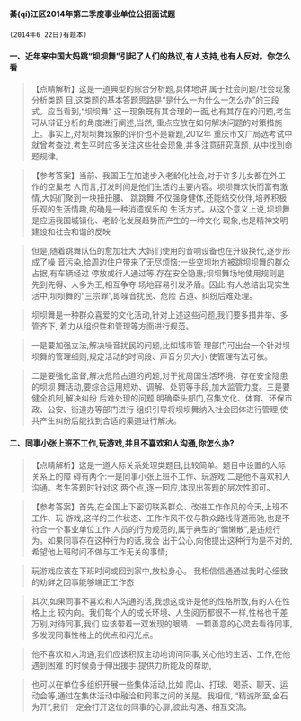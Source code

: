 #### 綦(qí)江区2014年第二季度事业单位公招面试题
    (2014年6 22日)有题本)
    
#### 一、近年来中国大妈跳“坝坝舞"引起了人们的热议,有人支持,也有人反对。你怎么看
>   【点睛解析】这是一道典型的综合分析题,具体地讲,属于社会问题/社会现象分析类题
目,这类题的基本答题思路是“是什么一为什么一怎么办”的三段式。应当看到,“坝坝舞”
这一现象既有其合理的一面,也有其存在的问题,考生可从辩证分析的角度进行阐述,当然,
重点应放在如何解决问题的对策措施上。事实上,对坝坝舞现象的评价也不是新题,2012年
重庆市文广局选考试中就曾考查过,考生平时应多关注这些社会现象,并多注意研究真题,
从中找到命题规律。

>   【参考答案】当前、我国正在加速步入老龄化社会,对于许多儿女都在外工作的空巢老
人而言,打发时间是他们生活的主要内容。坝坝舞欢快而富有激情,大妈们聚到一块扭扭腰、
跳跳舞,不仅强身健体,还能结交伙伴,培养积极乐观的生活情趣,的确是一种消遗娱乐的
生活方式。从这个意义上说,坝坝舞是应运我国城镇化、老龄化发展趋势而产生的一种文化
现象,也是精神文明建设和社会和谐的反映

>   但是,随着跳舞队伍的愈加壮大,大妈们使用的音响设备也在升级换代,逐步形成了噪
音污染,给周边住户带来了无尽烦恼;一些空坝地方被跳坝坝舞的群众占据,有车辆经过
停放或行人通过等,存在安全隐惠;坝坝舞场地使用规则是先到先得、人多为王,相互争夺
场地容易引发矛盾。因此,有人总结出现实生活中,坝坝舞的“三宗罪”,即噪音扰民、危险
占道、纠纷后难处理。

>   坝坝舞是一种群众喜爱的文化活动,针对上述这些问题,我们要多措并举、多管齐下,
着力从组织性和管理等方面进行规范。

>   一是要加强立法,解决噪音扰民的问题,比如城市管
理部门可出台一个针对坝坝舞的管理细则,规定活动的时间段、声音分贝大小,使管理有法可依。

>   二是要强化监督,解决危险占道的问题,对干扰周国生活环境、存在安全隐患的坝坝
舞活动,要综合运用规劝、调解、处罚等手段,加大监管力度。三是要健全机制,解决纠纷
后难处理的问题,明确牵头部门,召集文化、体育、环保市政、公安、街道办等部门进行
组织引导将坝坝舞纳入社会团体进行管理,使共产生纠纷后能找到合适的渠道进行解决。



#### 二、同事小张上班不工作,玩游戏,并且不喜欢和人沟通,你怎么办?
>   【点睛解析】这是一道人际关系处理类题目,比较简单。题目中设置的人际关系上的障
碍有两个:一是同事小张上班不工作、玩游戏;二是他不喜欢和人沟通。考生答题时针对这
两个点,逐一回应,体现出答题的层次性即可。

>   【参考答案】首先,在全国上下密切联系群众、改进工作作风的今天,上班不工作、玩
游戏,这样的工作状态、工作作风不仅与群众路线背道而驰,也是不符合一个事业单位工作
人员的行为规范的,属于典型的“慵懒散”,是违规行为。如果同事存在这种行为的话,我会
出于公心,向他提出这种行为是不对的,希望他上班时间不做与工作无关的事情;

>   玩游戏应该在下班时间或回到家中,放松身心。
我相信信通通过我时心细致的劝鲜之回事能够端正工作态


>   其次,如果同事不喜欢和人沟通的话,我想这或许是他的性格所致,有的人在性格上比
较内向。我们每个人的成长环境、人生阅历都很不一样,性格也千差万别,对待同事,我们
应该带着一双发现的眼睛、一颗善意的心灵去看待同事,多发现同事性格上的优点和闪光点。

>   他不喜欢和人沟通,我们应该积叔主动地询问同事,关心他的生活、工作,在他遇到困难
的时候勇于伸出援手,提供力所能及的帮助,

>   也可以在单位多组织开展一些集体活动,比如
爬山、打球、喝茶、聊天、运动会等,通过在集体活动中融洽和同事之间的关是。我相信,
“精诚所至,金石为开”,我们一定会打开这位的同事的心扉,彼此沟通、相互交流。

